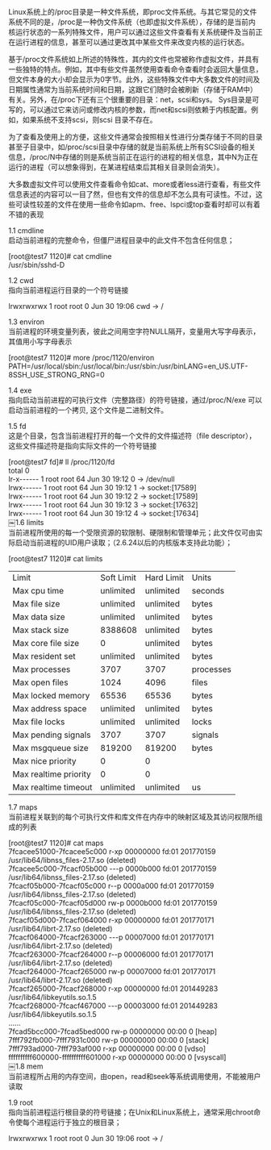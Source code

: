 Linux系统上的/proc目录是一种文件系统，即proc文件系统。与其它常见的文件系统不同的是，/proc是一种伪文件系统（也即虚拟文件系统），存储的是当前内核运行状态的一系列特殊文件，用户可以通过这些文件查看有关系统硬件及当前正在运行进程的信息，甚至可以通过更改其中某些文件来改变内核的运行状态。
 
基于/proc文件系统如上所述的特殊性，其内的文件也常被称作虚拟文件，并具有一些独特的特点。例如，其中有些文件虽然使用查看命令查看时会返回大量信息，但文件本身的大小却会显示为0字节。此外，这些特殊文件中大多数文件的时间及日期属性通常为当前系统时间和日期，这跟它们随时会被刷新（存储于RAM中）有关。另外，在/proc下还有三个很重要的目录：net，scsi和sys。 Sys目录是可写的，可以通过它来访问或修改内核的参数，而net和scsi则依赖于内核配置。例如，如果系统不支持scsi，则scsi 目录不存在。
 
为了查看及使用上的方便，这些文件通常会按照相关性进行分类存储于不同的目录甚至子目录中，如/proc/scsi目录中存储的就是当前系统上所有SCSI设备的相关信息，/proc/N中存储的则是系统当前正在运行的进程的相关信息，其中N为正在运行的进程（可以想象得到，在某进程结束后其相关目录则会消失）。
 
大多数虚拟文件可以使用文件查看命令如cat、more或者less进行查看，有些文件信息表述的内容可以一目了然，但也有文件的信息却不怎么具有可读性。不过，这些可读性较差的文件在使用一些命令如apm、free、lspci或top查看时却可以有着不错的表现
 
1.1 cmdline  
启动当前进程的完整命令，但僵尸进程目录中的此文件不包含任何信息；
 
[root@test7 1120]# cat cmdline  
/usr/sbin/sshd-D
 
1.2 cwd  
指向当前进程运行目录的一个符号链接
 
lrwxrwxrwx 1 root root 0 Jun 30 19:06 cwd -> /
 
1.3 environ  
当前进程的环境变量列表，彼此之间用空字符NULL隔开，变量用大写字母表示，其值用小写字母表示
 
[root@test7 1120]# more /proc/1120/environ  
PATH=/usr/local/sbin:/usr/local/bin:/usr/sbin:/usr/binLANG=en_US.UTF-8SSH_USE_STRONG_RNG=0
 
1.4 exe  
指向启动当前进程的可执行文件（完整路径）的符号链接，通过/proc/N/exe 可以启动当前进程的一个拷贝, 这个文件是二进制文件。
 
1.5 fd  
这是个目录，包含当前进程打开的每一个文件的文件描述符（file descriptor），这些文件描述符是指向实际文件的一个符号链接
 
[root@test7 fd]# ll /proc/1120/fd  
total 0  
lr-x------ 1 root root 64 Jun 30 19:12 0 -> /dev/null  
lrwx------ 1 root root 64 Jun 30 19:12 1 -> socket:[17589]  
lrwx------ 1 root root 64 Jun 30 19:12 2 -> socket:[17589]  
lrwx------ 1 root root 64 Jun 30 19:12 3 -> socket:[17632]  
lrwx------ 1 root root 64 Jun 30 19:12 4 -> socket:[17634]  
￼1.6 limits  
当前进程所使用的每一个受限资源的软限制、硬限制和管理单元；此文件仅可由实际启动当前进程的UID用户读取；（2.6.24以后的内核版本支持此功能）；
 
[root@test7 1120]# cat limits

|   |   |   |   |
|---|---|---|---|
|Limit|Soft Limit|Hard Limit|Units|
|Max cpu time|unlimited|unlimited|seconds|
|Max file size|unlimited|unlimited|bytes|
|Max data size|unlimited|unlimited|bytes|
|Max stack size|8388608|unlimited|bytes|
|Max core file size|0|unlimited|bytes|
|Max resident set|unlimited|unlimited|bytes|
|Max processes|3707|3707|processes|
|Max open files|1024|4096|files|
|Max locked memory|65536|65536|bytes|
|Max address space|unlimited|unlimited|bytes|
|Max file locks|unlimited|unlimited|locks|
|Max pending signals|3707|3707|signals|
|Max msgqueue size|819200|819200|bytes|
|Max nice priority|0|0||
|Max realtime priority|0|0||
|Max realtime timeout|unlimited|unlimited|us|
 
1.7 maps  
当前进程关联到的每个可执行文件和库文件在内存中的映射区域及其访问权限所组成的列表
 
[root@test7 1120]# cat maps  
7fcacee51000-7fcacee5c000 r-xp 00000000 fd:01 201770159 /usr/lib64/libnss_files-2.17.so (deleted)  
7fcacee5c000-7fcacf05b000 ---p 0000b000 fd:01 201770159 /usr/lib64/libnss_files-2.17.so (deleted)  
7fcacf05b000-7fcacf05c000 r--p 0000a000 fd:01 201770159 /usr/lib64/libnss_files-2.17.so (deleted)  
7fcacf05c000-7fcacf05d000 rw-p 0000b000 fd:01 201770159 /usr/lib64/libnss_files-2.17.so (deleted)  
7fcacf05d000-7fcacf064000 r-xp 00000000 fd:01 201770171 /usr/lib64/librt-2.17.so (deleted)  
7fcacf064000-7fcacf263000 ---p 00007000 fd:01 201770171 /usr/lib64/librt-2.17.so (deleted)  
7fcacf263000-7fcacf264000 r--p 00006000 fd:01 201770171 /usr/lib64/librt-2.17.so (deleted)  
7fcacf264000-7fcacf265000 rw-p 00007000 fd:01 201770171 /usr/lib64/librt-2.17.so (deleted)  
7fcacf265000-7fcacf268000 r-xp 00000000 fd:01 201449283 /usr/lib64/libkeyutils.so.1.5  
7fcacf268000-7fcacf467000 ---p 00003000 fd:01 201449283 /usr/lib64/libkeyutils.so.1.5  
......  
7fcad5bcc000-7fcad5bed000 rw-p 00000000 00:00 0 [heap]  
7fff792fb000-7fff7931c000 rw-p 00000000 00:00 0 [stack]  
7fff793ad000-7fff793af000 r-xp 00000000 00:00 0 [vdso]  
ffffffffff600000-ffffffffff601000 r-xp 00000000 00:00 0 [vsyscall]  
￼1.8 mem  
当前进程所占用的内存空间，由open，read和seek等系统调用使用，不能被用户读取
 
1.9 root  
指向当前进程运行根目录的符号链接；在Unix和Linux系统上，通常采用chroot命令使每个进程运行于独立的根目录；
 
lrwxrwxrwx 1 root root 0 Jun 30 19:06 root -> /